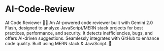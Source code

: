 # AI-Code-Review
AI Code Reviewer 🤖✨ An AI-powered code reviewer built with Gemini 2.0 Flash, designed to analyze JavaScript/MERN stack projects for best practices, performance, and security. It detects inefficiencies, bugs, and offers AI-driven suggestions. Seamlessly integrates with GitHub to enhance code quality. Built using MERN stack &amp; JavaScript. 🚀
